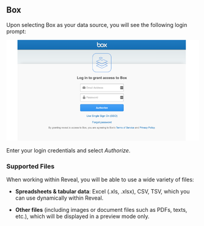 ## Box

Upon selecting Box as your data source, you will see the following login
prompt:

<img src="images/box-login.png" alt="Box login prompt" class="responsive-img"/>

Enter your login credentials and select *Authorize*.

### Supported Files

When working within Reveal, you will be able to use a wide variety of
files:

  - **Spreadsheets & tabular data**: Excel (.xls, .xlsx), CSV, TSV, which you can use
    dynamically within Reveal.

  - **Other files** (including images or document files such as PDFs,
    texts, etc.), which will be displayed in a preview mode only.
